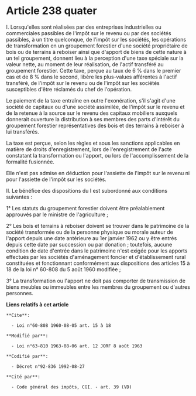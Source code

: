 # Article 238 quater

I. Lorsqu'elles sont réalisées par des entreprises industrielles ou commerciales passibles de l'impôt sur le revenu ou par
des sociétés passibles, à un titre quelconque, de l'impôt sur les sociétés, les opérations de transformation en un groupement
forestier d'une société propriétaire de bois ou de terrains à reboiser ainsi que d'apport de biens de cette nature à un tel
groupement, donnent lieu à la perception d'une taxe spéciale sur la valeur nette, au moment de leur réalisation, de l'actif
transféré au groupement forestier. Cette taxe, perçue au taux de 6 % dans le premier cas et de 8 % dans le second, libère les
plus-values afférentes à l'actif transféré, de l'impôt sur le revenu ou de l'impôt sur les sociétés susceptibles d'être
réclamés du chef de l'opération.

Le paiement de la taxe entraîne en outre l'exonération, s'il s'agit d'une société de capitaux ou d'une société assimilée, de
l'impôt sur le revenu et de la retenue à la source sur le revenu des capitaux mobiliers auxquels donnerait ouverture la
distribution à ses membres des parts d'intérêt du groupement forestier représentatives des bois et des terrains à reboiser à
lui transférés.

La taxe est perçue, selon les règles et sous les sanctions applicables en matière de droits d'enregistrement, lors de
l'enregistrement de l'acte constatant la transformation ou l'apport, ou lors de l'accomplissement de la formalité fusionnée.

Elle n'est pas admise en déduction pour l'assiette de l'impôt sur le revenu ni pour l'assiette de l'impôt sur les sociétés.

II. Le bénéfice des dispositions du I est subordonné aux conditions suivantes :

1° Les statuts du groupement forestier doivent être préalablement approuvés par le ministre de l'agriculture ;

2° Les bois et terrains à reboiser doivent se trouver dans le patrimoine de la société transformée ou de la personne physique
ou morale auteur de l'apport depuis une date antérieure au 1er janvier 1962 ou y être entrés depuis cette date par succession
ou par donation ; toutefois, aucune condition de date d'entrée dans le patrimoine n'est exigée pour les apports effectués par
les sociétés d'aménagement foncier et d'établissement rural constituées et fonctionnant conformément aux dispositions des
articles 15 à 18 de la loi n° 60-808 du 5 août 1960 modifiée ;

3° La transformation ou l'apport ne doit pas comporter de transmission de biens meubles ou immeubles entre les membres du
groupement ou d'autres personnes.

**Liens relatifs à cet article**

	**Cite**:

	  - Loi n°60-808 1960-08-05 art. 15 à 18

	**Modifié par**:

	  - Loi n°63-810 1963-08-06 art. 12 JORF 8 août 1963

	**Codifié par**:

	  - Décret n°92-836 1992-08-27

	**Cité par**:

	  - Code général des impôts, CGI. - art. 39 (VD)
